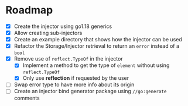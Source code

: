 # Roadmap

- [x] Create the injector using go1.18 generics
- [x] Allow creating sub-injectors
- [x] Create an example directory that shows how the injector can be used
- [x] Refactor the Storage/Injector retrieval to return an `error` instead of a `bool`
- [x] Remove use of `reflect.TypeOf` in the injector
    - [x] Implement a method to get the type of `element` without using `reflect.TypeOf`
    - [x] Only use **reflection** if requested by the user
- [ ] Swap error type to have more info about its origin
- [ ] Create an injector bind generator package using `//go:generate` comments
